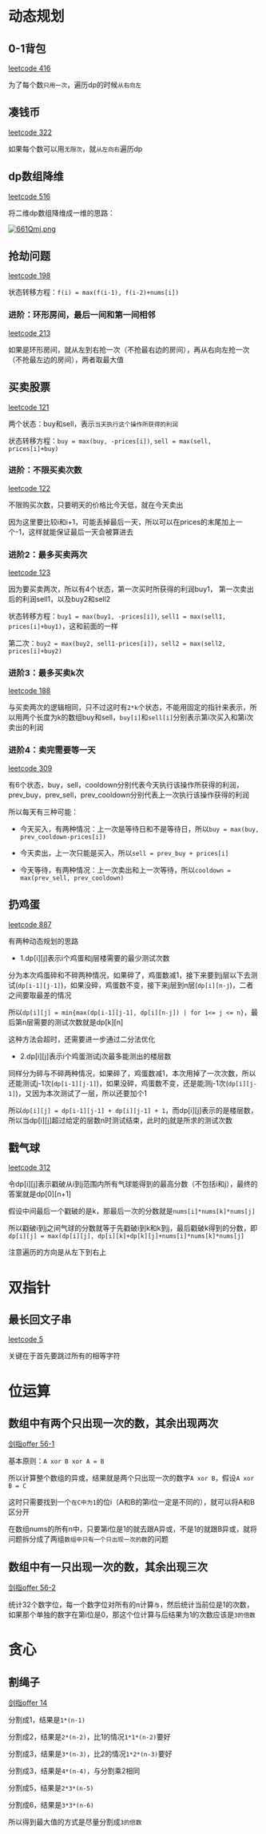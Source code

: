 # 动态规划

## 0-1背包

[leetcode 416](https://leetcode.com/problems/partition-equal-subset-sum/)

为了每个数`只用一次`，遍历dp的时候`从右向左`

## 凑钱币

[leetcode 322](https://leetcode.com/problems/coin-change/)

如果每个数可以用`无限次`，就`从左向右`遍历dp

## dp数组降维

[leetcode 516](https://leetcode.com/problems/longest-palindromic-subsequence/)

将二维dp数组降维成一维的思路：

[![661Qmj.png](https://s3.ax1x.com/2021/03/17/661Qmj.png)](https://imgtu.com/i/661Qmj)

## 抢劫问题

[leetcode 198](https://leetcode.com/problems/house-robber/)

状态转移方程：`f(i) = max(f(i-1), f(i-2)+nums[i])`

### 进阶：环形房间，最后一间和第一间相邻

[leetcode 213](https://leetcode.com/problems/house-robber-ii/)

如果是环形房间，就从左到右抢一次（不抢最右边的房间），再从右向左抢一次（不抢最左边的房间），两者取最大值

## 买卖股票

[leetcode 121](https://leetcode.com/problems/best-time-to-buy-and-sell-stock/)

两个状态：buy和sell，表示`当天执行这个操作所获得的利润`

状态转移方程：`buy = max(buy, -prices[i])`, `sell = max(sell, prices[i]+buy)`

### 进阶：不限买卖次数

[leetcode 122](https://leetcode.com/problems/best-time-to-buy-and-sell-stock-ii/)

不限购买次数，只要明天的价格比今天低，就在今天卖出

因为这里要比较i和i+1，可能丢掉最后一天，所以可以在prices的末尾加上一个-1，这样就能保证最后一天会被算进去

### 进阶2：最多买卖两次

[leetcode 123](https://leetcode.com/problems/best-time-to-buy-and-sell-stock-iii/)

因为要买卖两次，所以有4个状态，第一次买时所获得的利润buy1， 第一次卖出后的利润sell1，以及buy2和sell2

状态转移方程：`buy1 = max(buy1, -prices[i])`, `sell1 = max(sell1, prices[i]+buy1)`，这和前面的一样

第二次：`buy2 = max(buy2, sell1-prices[i])`，`sell2 = max(sell2, prices[i]+buy2)`

### 进阶3：最多买卖k次

[leetcode 188](https://leetcode.com/problems/best-time-to-buy-and-sell-stock-iv/)

与买卖两次的逻辑相同，只不过这时有`2*k`个状态，不能用固定的指针来表示，所以用两个长度为k的数组buy和sell，`buy[i]`和`sell[i]`分别表示第i次买入和第i次卖出的利润

### 进阶4：卖完需要等一天

[leetcode 309](https://leetcode.com/problems/best-time-to-buy-and-sell-stock-with-cooldown/)

有6个状态，buy，sell，cooldown分别代表今天执行该操作所获得的利润，prev_buy，prev_sell，prev_cooldown分别代表上一次执行该操作获得的利润

所以每天有三种可能：

- 今天买入，有两种情况：上一次是等待日和不是等待日，所以`buy = max(buy, prev_cooldown-prices[i])`

- 今天卖出，上一次只能是买入，所以`sell = prev_buy + prices[i]`

- 今天等待，有两种情况：上一次卖出和上一次等待，所以`cooldown = max(prev_sell, prev_cooldown)`

## 扔鸡蛋

[leetcode 887](https://leetcode.com/problems/super-egg-drop/)

有两种动态规划的思路

- 1.dp[i][j]表示i个鸡蛋和j层楼需要的最少测试次数

分为本次鸡蛋碎和不碎两种情况，如果碎了，鸡蛋数减1，接下来要到j层以下去测试(`dp[i-1][j-1]`)，如果没碎，鸡蛋数不变，接下来j层到n层(`dp[i][n-j`)，二者之间要取最差的情况

所以`dp[i][j] = min{max(dp[i-1][j-1], dp[i][n-j]) | for 1<= j <= n}`，最后第n层需要的测试次数就是dp[k][n]

这种方法会超时，还需要进一步通过二分法优化

- 2.dp[i][j]表示i个鸡蛋测试j次最多能测出的楼层数

同样分为碎与不碎两种情况，如果碎了，鸡蛋数减1，本次用掉了一次次数，所以还能测试j-1次(`dp[i-1][j-1]`)，如果没碎，鸡蛋数不变，还是能测j-1次(`dp[i][j-1]`)，又因为本次测试了一层，所以还要加个1

所以`dp[i][j] = dp[i-1][j-1] + dp[i][j-1] + 1`，而dp[i][j]表示的是楼层数，所以当dp[i][j]超过给定的层数n时测试结束，此时的j就是所求的测试次数

## 戳气球

[leetcode 312](https://leetcode.com/problems/burst-balloons/)

令dp[i][j]表示戳破从i到j范围内所有气球能得到的最高分数（不包括i和j），最终的答案就是dp[0][n+1]

假设中间最后一个戳破的是k，那最后一次的分数就是`nums[i]*nums[k]*nums[j]`

所以戳破i到j之间气球的分数就等于先戳破i到k和k到j，最后戳破k得到的分数，即`dp[i][j] = max(dp[i][j], dp[i][k]+dp[k][j]+nums[i]*nums[k]*nums[j]`

注意遍历的方向是从左下到右上

# 双指针

## 最长回文子串

[leetcode 5](https://leetcode.com/problems/longest-palindromic-substring/)

关键在于首先要跳过所有的相等字符

# 位运算

## 数组中有两个只出现一次的数，其余出现两次

[剑指offer 56-1](https://leetcode-cn.com/problems/shu-zu-zhong-shu-zi-chu-xian-de-ci-shu-lcof/)

基本原则：`A xor B xor A = B`

所以计算整个数组的异或，结果就是两个只出现一次的数字`A xor B`，假设`A xor B = C`

这时只需要找到一个`在C中为1`的位i（A和B的第i位一定是不同的），就可以将A和B区分开

在数组nums的所有n中，只要第i位是1的就去跟A异或，不是1的就跟B异或，就将问题拆分成了两组`数组中只有一个只出现一次的数`的问题

## 数组中有一只出现一次的数，其余出现三次

[剑指offer 56-2](https://leetcode-cn.com/problems/shu-zu-zhong-shu-zi-chu-xian-de-ci-shu-ii-lcof/)

统计32个数字位，每一个数字位对所有的n计算`与`，然后统计当前位是1的次数，如果那个单独的数字在第i位是0，那这个位计算与后结果为1的次数应该是`3的倍数`

# 贪心

## 割绳子

[剑指offer 14](https://leetcode-cn.com/problems/jian-sheng-zi-lcof/)

分割成1，结果是`1*(n-1)`

分割成2，结果是`2*(n-2)`，比1的情况`1*1*(n-2)`要好

分割成3，结果是`3*(n-3)`，比2的情况`1*2*(n-3)`要好

分割成3，结果是`4*(n-4)`，与分割乘2相同

分割成5，结果是`2*3*(n-5)`

分割成6，结果是`3*3*(n-6)`

所以得到最大值的方式是尽量分割成`3的倍数`
